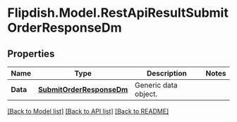 # Flipdish.Model.RestApiResultSubmitOrderResponseDm
## Properties

Name | Type | Description | Notes
------------ | ------------- | ------------- | -------------
**Data** | [**SubmitOrderResponseDm**](SubmitOrderResponseDm.md) | Generic data object. | 

[[Back to Model list]](../README.md#documentation-for-models) [[Back to API list]](../README.md#documentation-for-api-endpoints) [[Back to README]](../README.md)

